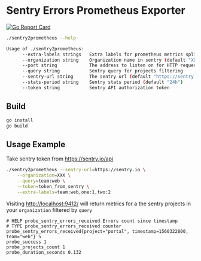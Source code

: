 # Sentry Errors Prometheus Exporter 

[![Go Report Card](https://goreportcard.com/badge/github.com/nonamenix/sentry2prometheus)](https://goreportcard.com/report/github.com/nonamenix/sentry2prometheus)

```bash
./sentry2prometheus --help

Usage of ./sentry2prometheus:
      --extra-labels strings   Extra labels for prometheus metrics splitted by ':'
      --organization string    Organization name in sentry (default "XXX")
      --port string            The address to listen on for HTTP requests. (default ":9412")
      --query string           Sentry query for projects filtering
      --sentry-url string      The sentry url (default "https://sentry.io")
      --stats-period string    Sentry stats period (default "24h")
      --token string           Sentry API authorization token

```

## Build

```bash
go install
go build
```

## Usage Example

Take sentry token from https://sentry.io/api

```bash
./sentry2prometheus --sentry-url=https://sentry.io \
    --organization=XXX \
    --query=team:web \
    --token=token_from_sentry \
    --extra-labels=team:web,one:1,two:2
```

Visiting [http://localhost:9412/](http://localhost:9412/) will return metrics for a the sentry projects in your `organization` filtered by `query`

```text
# HELP probe_sentry_errors_received Errors count since timestamp
# TYPE probe_sentry_errors_received counter
probe_sentry_errors_received{project="portal", timestamp=1560322800, team="web"} 5
probe_success 1
probe_projects_count 1
probe_duration_seconds 0.132
```

